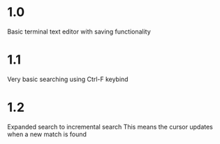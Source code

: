 # 1.0
Basic terminal text editor with saving functionality

# 1.1
Very basic searching using Ctrl-F keybind

# 1.2
Expanded search to incremental search
This means the cursor updates when a new match is found
